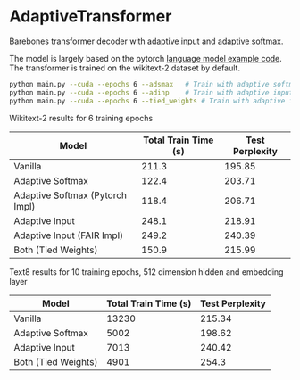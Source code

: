 # AdaptiveTransformer
Barebones transformer decoder with [adaptive input](https://arxiv.org/pdf/1809.10853.pdf) and [adaptive softmax](https://arxiv.org/pdf/1609.04309.pdf).

The model is largely based on the pytorch [language model example code](https://github.com/pytorch/examples/tree/master/word_language_model). The transformer is trained on the wikitext-2 dataset by default.

```bash 
python main.py --cuda --epochs 6 --adsmax   # Train with adaptive softmax
python main.py --cuda --epochs 6 --adinp    # Train with adaptive input
python main.py --cuda --epochs 6 --tied_weights # Train with adaptive input and softmax with tied weights
```
Wikitext-2 results for 6 training epochs

|Model                     | Total Train Time (s) | Test Perplexity  |
|---------------------|----------------------|------------------|
| Vanilla             | 211.3                | 195.85           |
| Adaptive Softmax    | 122.4                | 203.71           |
| Adaptive Softmax (Pytorch Impl)   | 118.4                | 206.71           |
| Adaptive Input      | 248.1                | 218.91           |
| Adaptive Input (FAIR Impl)     | 249.2                | 240.39        |
| Both (Tied Weights) | 150.9                | 215.99           |

Text8 results for 10 training epochs, 512 dimension hidden and embedding layer

|Model                     | Total Train Time (s) | Test Perplexity  |
|---------------------|----------------------|------------------|
| Vanilla             | 13230                | 215.34           |
| Adaptive Softmax    | 5002                | 198.62           |
| Adaptive Input      | 7013                | 240.42           |
| Both (Tied Weights) | 4901                | 254.3           |
